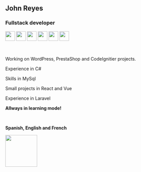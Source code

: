 <h2>John Reyes</h2>
<h3>Fullstack developer</h3>
<div>
 <img src="https://upload.wikimedia.org/wikipedia/commons/thumb/6/61/HTML5_logo_and_wordmark.svg/2048px-HTML5_logo_and_wordmark.svg.png" height="30" />
 <img src="https://cdn.cdnlogo.com/logos/j/69/javascript.svg" height="30" />
 <img src="https://cdn-icons-png.flaticon.com/512/919/919826.png" height="30" />
 <img src="https://cdn.tutsplus.com/net/uploads/2013/06/procedural-to-oop-php-retina-preview.jpg" height="30" />
 <img src="https://cdn-icons-png.flaticon.com/512/174/174881.png" height="30" />
 <img src="https://static.cdnlogo.com/logos/c/68/c-sharp-800x800.png" height="30" />
<div>

<div>
<p>&nbsp;</p>
<p>Working on WordPress, PrestaShop and CodeIgnitier projects.</p>
<p>Experience in C# </p>
<p>Skills in MySql</p>
<p>Small projects in React and Vue</p>
<p>Experience in Laravel</p>

<p><strong>Allways in learning mode!</strong></p>

</div>
<div>
<p>&nbsp</p>
<p><strong>Spanish, English and French</strong></p>
</div>
<img src="https://us.123rf.com/450wm/sila5775/sila57751907/sila5775190700045/127183866-vector-gr%C3%A1fico-de-dibujos-animados-de-acci%C3%B3n-de-jugador-de-voleibol-.jpg?ver=6" height="100">

